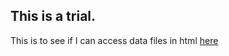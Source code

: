 ## This is a trial. 

This is to see if I can access data files in html [here](data/KaguraYuuki/2021-01-09.html)
